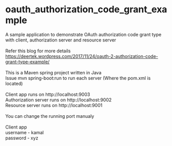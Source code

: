 # oauth_authorization_code_grant_example<br/>
A sample application to demonstrate OAuth authorization code grant type with client, authorization server and resource server<br/>
<br/>
Refer this blog for more details<br/>
https://deertek.wordpress.com/2017/11/24/oauth-2-authorization-code-grant-type-example/<br/>
<br/>
This is a Maven spring project written in Java<br/>
Issue mvn spring-boot:run to run each server (Where the pom.xml is located)<br/>
<br/>
Client app runs on http://localhost:9003<br/>
Authorization server runs on http://localhost:9002<br/>
Resource server runs on http://localhost:9001<br/>
<br/>
You can change the running port manualy <br/>
<br/>
Client app <br/>
username - kamal <br/>
password - xyz <br/>
<br/>


